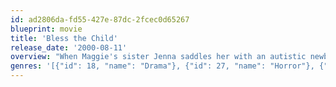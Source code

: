 ```yaml
---
id: ad2806da-fd55-427e-87dc-2fcec0d65267
blueprint: movie
title: 'Bless the Child'
release_date: '2000-08-11'
overview: "When Maggie's sister Jenna saddles her with an autistic newborn named Cody she touches Maggie's heart and becomes the daughter she has always longed for. But six years later Jenna suddenly re-enters her life and, with her mysterious new husband, Eric Stark, abducts Cody. Despite the fact that Maggie has no legal rights to Cody, FBI agent John Travis, takes up her cause when he realizes that Cody shares the same birth date as several other recently missing children."
genres: '[{"id": 18, "name": "Drama"}, {"id": 27, "name": "Horror"}, {"id": 53, "name": "Thriller"}, {"id": 80, "name": "Crime"}]'
---
```

